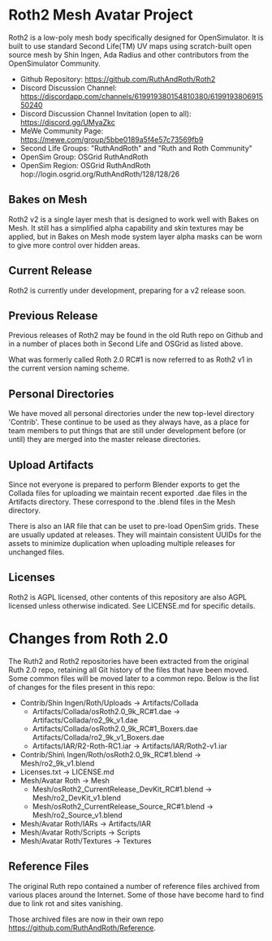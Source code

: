 # Roth2 Mesh Avatar Project

Roth2 is a low-poly mesh body specifically designed for OpenSimulator. It is built to use standard Second Life(TM) UV maps using scratch-built open source mesh by Shin Ingen, Ada Radius and other contributors from the OpenSimulator Community.

* Github Repository: https://github.com/RuthAndRoth/Roth2
* Discord Discussion Channel: https://discordapp.com/channels/619919380154810380/619919380691550240
* Discord Discussion Channel Invitation (open to all): https://discord.gg/UMyaZkc
* MeWe Community Page: https://mewe.com/group/5bbe0189a5f4e57c73569fb9
* Second Life Groups: "RuthAndRoth" and "Ruth and Roth Community"
* OpenSim Group: OSGrid RuthAndRoth
* OpenSim Region: OSGrid RuthAndRoth hop://login.osgrid.org/RuthAndRoth/128/128/26

## Bakes on Mesh

Roth2 v2 is a single layer mesh that is designed to work well with Bakes on Mesh.  It still has a simplified alpha capability and skin textures may be applied, but in Bakes on Mesh mode system layer alpha masks can be worn to give more control over hidden areas.

## Current Release

Roth2 is currently under development, preparing for a v2 release soon.

## Previous Release

Previous releases of Roth2 may be found in the old Ruth repo on Github and
in a number of places both in Second Life and OSGrid as listed above.

What was formerly called Roth 2.0 RC#1 is now referred to as Roth2 v1 in the current version naming scheme.

## Personal Directories

We have moved all personal directories under the new top-level directory
'Contrib'.  These continue to be used as they always have, as a place for
team members to put things that are still under development before (or until)
they are merged into the master release directories.

## Upload Artifacts

Since not everyone is prepared to perform Blender exports to get the Collada
files for uploading we maintain recent exported .dae files in the Artifacts
directory.  These correspond to the .blend files in the Mesh directory.

There is also an IAR file that can be uset to pre-load OpenSim grids.  These are
usually updated at releases.  They will maintain consistent UUIDs for the
assets to minimize duplication when uploading multiple releases for unchanged
files.

## Licenses

Roth2 is AGPL licensed, other contents of this repository are also
AGPL licensed unless otherwise indicated.  See LICENSE.md for specific details.

# Changes from Roth 2.0

The Ruth2 and Roth2 repositories have been extracted from the original Ruth 2.0
repo, retaining all Git history of the files that have been moved.  Some common
files will be moved later to a common repo.  Below is the list of changes for the
files present in this repo:

* Contrib/Shin Ingen/Roth/Uploads -> Artifacts/Collada
  * Artifacts/Collada/osRoth2.0_9k_RC\#1.dae -> Artifacts/Collada/ro2_9k_v1.dae
  * Artifacts/Collada/osRoth2.0_9k_RC\#1_Boxers.dae Artifacts/Collada/ro2_9k_v1_Boxers.dae
  * Artifacts/IAR/R2-Roth-RC1.iar -> Artifacts/IAR/Roth2-v1.iar
* Contrib/Shin\ Ingen/Roth/osRoth2.0_9k_RC#1.blend -> Mesh/ro2_9k_v1.blend
* Licenses.txt -> LICENSE.md
* Mesh/Avatar Roth -> Mesh
  * Mesh/osRoth2_CurrentRelease_DevKit_RC#1.blend -> Mesh/ro2_DevKit_v1.blend
  * Mesh/osRoth2_CurrentRelease_Source_RC#1.blend -> Mesh/ro2_Source_v1.blend
* Mesh/Avatar Roth/IARs -> Artifacts/IAR
* Mesh/Avatar Roth/Scripts -> Scripts
* Mesh/Avatar Roth/Textures -> Textures

## Reference Files

The original Ruth repo contained a number of reference files archived from
various places around the Internet.  Some of those have become hard to find
due to link rot and sites vanishing.

Those archived files are now in their own repo https://github.com/RuthAndRoth/Reference.
